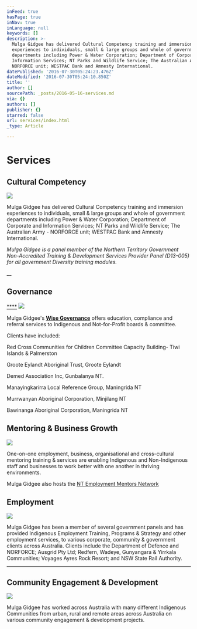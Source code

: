 ```yaml
---
inFeed: true
hasPage: true
inNav: true
inLanguage: null
keywords: []
description: >-
  Mulga Gidgee has delivered Cultural Competency training and immersion
  experiences to individuals, small & large groups and whole of government
  departments including Power & Water Corporation; Department of Corporate and
  Information Services; NT Parks and Wildlife Service; The Australian Army -
  NORFORCE unit; WESTPAC Bank and Amnesty International. 
datePublished: '2016-07-30T05:24:23.476Z'
dateModified: '2016-07-30T05:24:10.850Z'
title: ''
author: []
sourcePath: _posts/2016-05-16-services.md
via: {}
authors: []
publisher: {}
starred: false
url: services/index.html
_type: Article

---
```

# Services

## Cultural Competency
![](https://the-grid-user-content.s3-us-west-2.amazonaws.com/c870aae5-f529-4ea9-a21a-0138cdc590ba.jpg)

Mulga Gidgee has delivered Cultural Competency training and immersion experiences to individuals, small & large groups and whole of government departments including Power & Water Corporation; Department of Corporate and Information Services; NT Parks and Wildlife Service; The Australian Army - NORFORCE unit; WESTPAC Bank and Amnesty International. 

_Mulga Gidgee is a panel member of the Northern Territory Government Non-Accredited Training & Development Services Provider Panel (D13-005) for all government Diversity training modules._

__

## Governance

[****][0]
![](https://the-grid-user-content.s3-us-west-2.amazonaws.com/cbae3a43-e2db-4be3-90cf-98047190089b.jpg)

Mulga Gidgee's [**Wise Governance**][0] offers education, compliance and referral services to Indigenous and Not-for-Profit boards & committee.

Clients have included:

Red Cross Communities for Children Committee Capacity Building- Tiwi Islands & Palmerston

Groote Eylandt Aboriginal Trust, Groote Eylandt

Demed Association Inc, Gunbalanya NT.

Manayingkarírra Local Reference Group, Maningrida NT 

Murrwanyan Aboriginal Corporation, Minjilang NT

Bawinanga Aboriginal Corporation, Maningrida NT

## Mentoring & Business Growth
![](https://the-grid-user-content.s3-us-west-2.amazonaws.com/5ebc029e-7dbe-4bed-9f7b-003a4110bb1b.jpg)

One-on-one employment, business, organisational and cross-cultural mentoring training & services are enabling Indigenous and Non-Indigenous staff and businesses to work better with one another in thriving environments. 

Mulga Gidgee also hosts the [NT Employment Mentors Network][1]

## Employment
![](https://the-grid-user-content.s3-us-west-2.amazonaws.com/6ec672b4-c064-4ee6-8d99-121711c1201e.jpg)

Mulga Gidgee has been a member of several government panels and has provided Indigenous Employment Training, Programs & Strategy and other employment services, to various corporate, community & government clients across Australia. Clients include the Department of Defence and NORFORCE; Ausgrid Pty Ltd; Redfern, Wadeye, Gunyangara & Yirrkala Communities; Voyages Ayres Rock Resort; and NSW State Rail Authority.

****

## Community Engagement & Development
![](https://the-grid-user-content.s3-us-west-2.amazonaws.com/429cb4ca-26b1-4544-ab93-c4c423a37949.jpg)

Mulga Gidgee has worked across Australia with many different Indigenous Communities from urban, rural and remote areas across Australia on various community engagement & development projects.

[0]: http://www.wisegovernance.com.au/
[1]: http://www.mentornt.net.au/